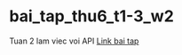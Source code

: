 # bai_tap_thu6_t1-3_w2
Tuan 2 lam viec voi API
<a href="https://drive.google.com/drive/folders/120USFNFJAefQ1_h9UrPe1nyHqlgQXkUe">Link bai tap</a>
